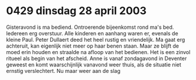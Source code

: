 # 0429 dinsdag 28 april 2003
Gisteravond is ma bediend. Ontroerende bijeenkomst rond ma's bed. Iedereen erg overstuur. Alle kinderen en aanhang waren er, evenals de kleine Paul. Peter Dullaert deed het heel rustig en vriendelijk. Ma gaat erg achteruit, kan eigenlijk niet meer op haar benen staan. Maar ze blijft de moed erin houden en straalde na afloop van het bedienen. Het is een zinvol ritueel als begin van het afscheid. Anne is vanaf zondagavond in Deventer geweest en komt waarschijnlijk vanavond weer thuis, als de situatie niet ernstig verslechtert. Nu maar weer aan de slag
